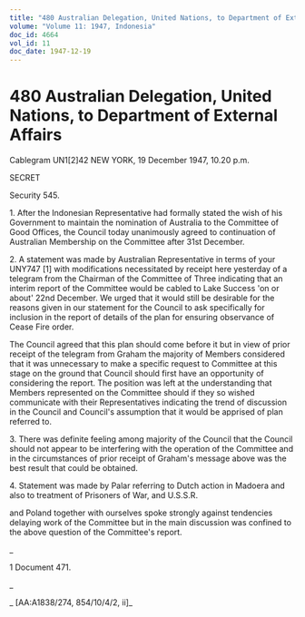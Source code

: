 ```yaml
---
title: "480 Australian Delegation, United Nations, to Department of External Affairs"
volume: "Volume 11: 1947, Indonesia"
doc_id: 4664
vol_id: 11
doc_date: 1947-12-19
---
```


# 480 Australian Delegation, United Nations, to Department of External Affairs

Cablegram UN1[2]42 NEW YORK, 19 December 1947, 10.20 p.m.

SECRET

Security 545.

1\. After the Indonesian Representative had formally stated the wish of his Government to maintain the nomination of Australia to the Committee of Good Offices, the Council today unanimously agreed to continuation of Australian Membership on the Committee after 31st December.

2\. A statement was made by Australian Representative in terms of your UNY747 [1] with modifications necessitated by receipt here yesterday of a telegram from the Chairman of the Committee of Three indicating that an interim report of the Committee would be cabled to Lake Success 'on or about' 22nd December. We urged that it would still be desirable for the reasons given in our statement for the Council to ask specifically for inclusion in the report of details of the plan for ensuring observance of Cease Fire order.

The Council agreed that this plan should come before it but in view of prior receipt of the telegram from Graham the majority of Members considered that it was unnecessary to make a specific request to Committee at this stage on the ground that Council should first have an opportunity of considering the report. The position was left at the understanding that Members represented on the Committee should if they so wished communicate with their Representatives indicating the trend of discussion in the Council and Council's assumption that it would be apprised of plan referred to.

3\. There was definite feeling among majority of the Council that the Council should not appear to be interfering with the operation of the Committee and in the circumstances of prior receipt of Graham's message above was the best result that could be obtained.

4\. Statement was made by Palar referring to Dutch action in Madoera and also to treatment of Prisoners of War, and U.S.S.R.

and Poland together with ourselves spoke strongly against tendencies delaying work of the Committee but in the main discussion was confined to the above question of the Committee's report.

_

1 Document 471.

_

_ [AA:A1838/274, 854/10/4/2, ii]_
